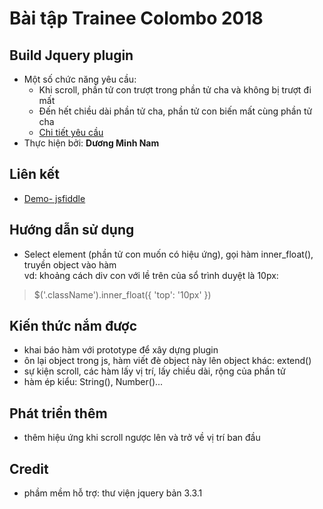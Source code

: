 # Bài tập Trainee Colombo 2018  
## Build Jquery plugin
- Một số chức năng yêu cầu:
    - Khi scroll, phần tử con trượt trong phần tử cha và không bị trượt đi mất 
    - Đến hết chiều dài phần tử cha, phần tử con biến mất cùng phần tử cha
    - [Chi tiết yêu cầu ](https://github.com/colombo-trainee/trainee_2018/blob/master/frontend/jquery_plugin.md)
- Thực hiện bởi: **Dương Minh Nam**  

## Liên kết
- [Demo- jsfiddle](https://jsfiddle.net/mogp9tjf/10/)

## Hướng dẫn sử dụng    
- Select element (phần tử con muốn có hiệu ứng), gọi hàm inner_float(), truyền object vào hàm  
vd: khoảng cách div con với lề trên của sổ trình duyệt là 10px:
> $('.className').inner_float({
>    'top': '10px'
> })
## Kiến thức nắm được  
- khai báo hàm với prototype để xây dựng plugin
- ôn lại object trong js, hàm viết đè object này lên object khác: extend()
- sự kiện scroll, các hàm lấy vị trí, lấy chiều dài, rộng của phần tử
- hàm ép kiểu: String(), Number()...

## Phát triển thêm
- thêm hiệu ứng khi scroll ngược lên và trở về vị trí ban đầu

## Credit
- phầm mềm hỗ trợ: thư viện jquery bản 3.3.1
